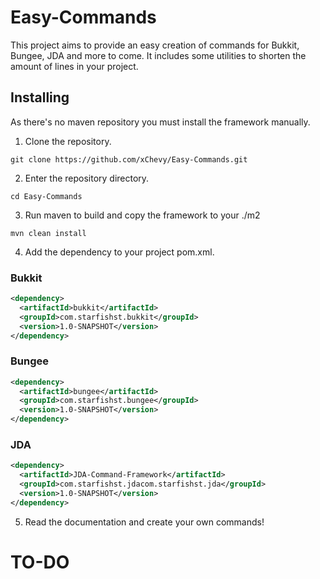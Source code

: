 # Easy-Commands
This project aims to provide an easy creation of commands for Bukkit, Bungee, JDA and more to come. It includes some utilities to shorten the amount of lines in your project.

## Installing

As there's no maven repository you must install the framework manually.

1. Clone the repository.

```
git clone https://github.com/xChevy/Easy-Commands.git
```

2. Enter the repository directory.

```
cd Easy-Commands
```

3. Run maven to build and copy the framework to your ./m2

```
mvn clean install
```

4. Add the dependency to your project pom.xml.


### Bukkit

```xml
<dependency>
  <artifactId>bukkit</artifactId>
  <groupId>com.starfishst.bukkit</groupId>
  <version>1.0-SNAPSHOT</version>
</dependency>
```

### Bungee

```xml
<dependency>
  <artifactId>bungee</artifactId>
  <groupId>com.starfishst.bungee</groupId>
  <version>1.0-SNAPSHOT</version>
</dependency>
```

### JDA 

```xml
<dependency>
  <artifactId>JDA-Command-Framework</artifactId>
  <groupId>com.starfishst.jdacom.starfishst.jda</groupId>
  <version>1.0-SNAPSHOT</version>
</dependency>
```

5. Read the documentation and create your own commands!

# TO-DO
